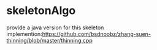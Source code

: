 # skeletonAlgo

provide a java version for this skeleton implemention:https://github.com/bsdnoobz/zhang-suen-thinning/blob/master/thinning.cpp
